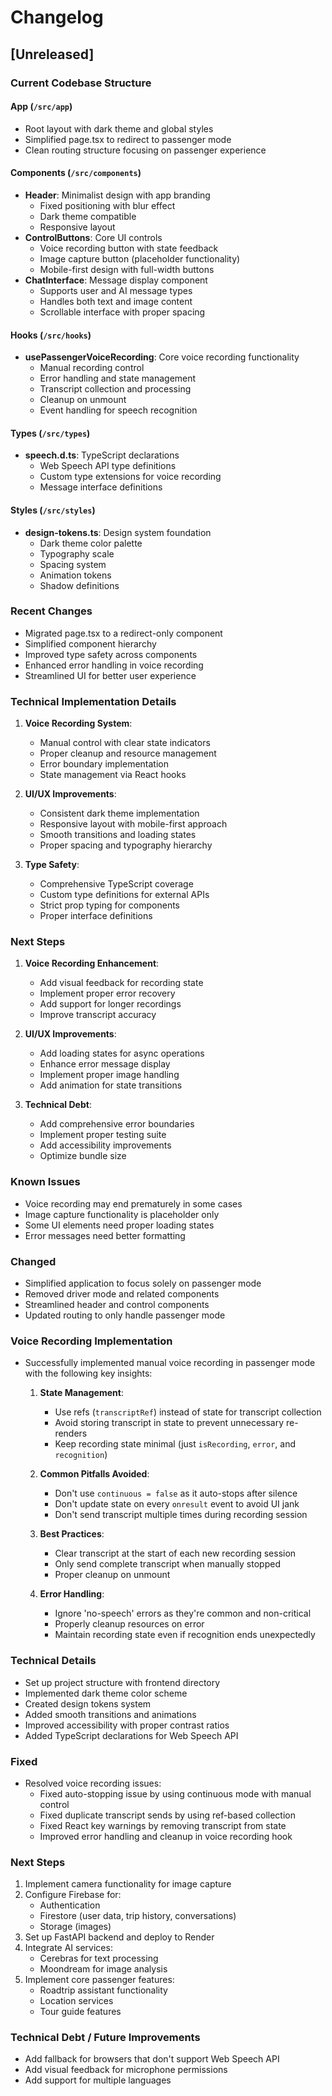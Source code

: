 # Changelog

## [Unreleased]

### Current Codebase Structure

#### App (`/src/app`)
- Root layout with dark theme and global styles
- Simplified page.tsx to redirect to passenger mode
- Clean routing structure focusing on passenger experience

#### Components (`/src/components`)
- **Header**: Minimalist design with app branding
  - Fixed positioning with blur effect
  - Dark theme compatible
  - Responsive layout
- **ControlButtons**: Core UI controls
  - Voice recording button with state feedback
  - Image capture button (placeholder functionality)
  - Mobile-first design with full-width buttons
- **ChatInterface**: Message display component
  - Supports user and AI message types
  - Handles both text and image content
  - Scrollable interface with proper spacing

#### Hooks (`/src/hooks`)
- **usePassengerVoiceRecording**: Core voice recording functionality
  - Manual recording control
  - Error handling and state management
  - Transcript collection and processing
  - Cleanup on unmount
  - Event handling for speech recognition

#### Types (`/src/types`)
- **speech.d.ts**: TypeScript declarations
  - Web Speech API type definitions
  - Custom type extensions for voice recording
  - Message interface definitions

#### Styles (`/src/styles`)
- **design-tokens.ts**: Design system foundation
  - Dark theme color palette
  - Typography scale
  - Spacing system
  - Animation tokens
  - Shadow definitions

### Recent Changes
- Migrated page.tsx to a redirect-only component
- Simplified component hierarchy
- Improved type safety across components
- Enhanced error handling in voice recording
- Streamlined UI for better user experience

### Technical Implementation Details
1. **Voice Recording System**:
   - Manual control with clear state indicators
   - Proper cleanup and resource management
   - Error boundary implementation
   - State management via React hooks

2. **UI/UX Improvements**:
   - Consistent dark theme implementation
   - Responsive layout with mobile-first approach
   - Smooth transitions and loading states
   - Proper spacing and typography hierarchy

3. **Type Safety**:
   - Comprehensive TypeScript coverage
   - Custom type definitions for external APIs
   - Strict prop typing for components
   - Proper interface definitions

### Next Steps
1. **Voice Recording Enhancement**:
   - Add visual feedback for recording state
   - Implement proper error recovery
   - Add support for longer recordings
   - Improve transcript accuracy

2. **UI/UX Improvements**:
   - Add loading states for async operations
   - Enhance error message display
   - Implement proper image handling
   - Add animation for state transitions

3. **Technical Debt**:
   - Add comprehensive error boundaries
   - Implement proper testing suite
   - Add accessibility improvements
   - Optimize bundle size

### Known Issues
- Voice recording may end prematurely in some cases
- Image capture functionality is placeholder only
- Some UI elements need proper loading states
- Error messages need better formatting

### Changed
- Simplified application to focus solely on passenger mode
- Removed driver mode and related components
- Streamlined header and control components
- Updated routing to only handle passenger mode

### Voice Recording Implementation
- Successfully implemented manual voice recording in passenger mode with the following key insights:
  1. **State Management**:
     - Use refs (`transcriptRef`) instead of state for transcript collection
     - Avoid storing transcript in state to prevent unnecessary re-renders
     - Keep recording state minimal (just `isRecording`, `error`, and `recognition`)

  2. **Common Pitfalls Avoided**:
     - Don't use `continuous = false` as it auto-stops after silence
     - Don't update state on every `onresult` event to avoid UI jank
     - Don't send transcript multiple times during recording session

  3. **Best Practices**:
     - Clear transcript at the start of each new recording session
     - Only send complete transcript when manually stopped
     - Proper cleanup on unmount

  4. **Error Handling**:
     - Ignore 'no-speech' errors as they're common and non-critical
     - Properly cleanup resources on error
     - Maintain recording state even if recognition ends unexpectedly

### Technical Details
- Set up project structure with frontend directory
- Implemented dark theme color scheme
- Created design tokens system
- Added smooth transitions and animations
- Improved accessibility with proper contrast ratios
- Added TypeScript declarations for Web Speech API

### Fixed
- Resolved voice recording issues:
  - Fixed auto-stopping issue by using continuous mode with manual control
  - Fixed duplicate transcript sends by using ref-based collection
  - Fixed React key warnings by removing transcript from state
  - Improved error handling and cleanup in voice recording hook

### Next Steps
1. Implement camera functionality for image capture
2. Configure Firebase for:
   - Authentication
   - Firestore (user data, trip history, conversations)
   - Storage (images)
3. Set up FastAPI backend and deploy to Render
4. Integrate AI services:
   - Cerebras for text processing
   - Moondream for image analysis
5. Implement core passenger features:
   - Roadtrip assistant functionality
   - Location services
   - Tour guide features

### Technical Debt / Future Improvements
- Add fallback for browsers that don't support Web Speech API
- Add visual feedback for microphone permissions
- Add support for multiple languages 